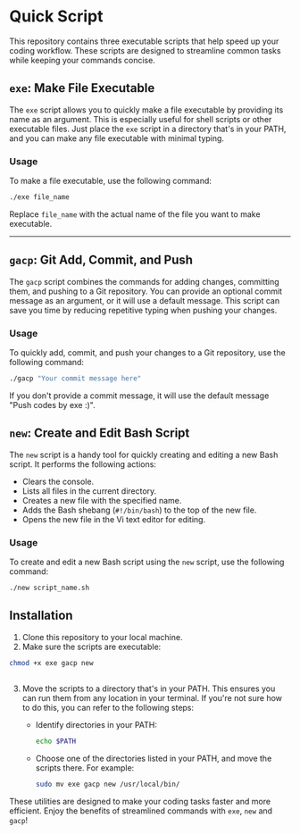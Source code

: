 # Quick Script

This repository contains three executable scripts that help speed up your coding workflow. These scripts are designed to streamline common tasks while keeping your commands concise.

## `exe`: Make File Executable

The `exe` script allows you to quickly make a file executable by providing its name as an argument. This is especially useful for shell scripts or other executable files. Just place the `exe` script in a directory that's in your PATH, and you can make any file executable with minimal typing.

### Usage

To make a file executable, use the following command:

```bash
./exe file_name
```

Replace `file_name` with the actual name of the file you want to make executable.

--------

## `gacp`: Git Add, Commit, and Push

The `gacp` script combines the commands for adding changes, committing them, and pushing to a Git repository. You can provide an optional commit message as an argument, or it will use a default message. This script can save you time by reducing repetitive typing when pushing your changes.

### Usage

To quickly add, commit, and push your changes to a Git repository, use the following command:

```bash
./gacp "Your commit message here"
```

If you don't provide a commit message, it will use the default message "Push codes by exe :)".



## `new`: Create and Edit Bash Script

The `new` script is a handy tool for quickly creating and editing a new Bash script. It performs the following actions:

- Clears the console.
- Lists all files in the current directory.
- Creates a new file with the specified name.
- Adds the Bash shebang (`#!/bin/bash`) to the top of the new file.
- Opens the new file in the Vi text editor for editing.

### Usage

To create and edit a new Bash script using the `new` script, use the following command:

```bash
./new script_name.sh
```

## Installation

1. Clone this repository to your local machine.
2. Make sure the scripts are executable:

```bash
chmod +x exe gacp new
```

##

3. Move the scripts to a directory that's in your PATH. This ensures you can run them from any location in your terminal. If you're not sure how to do this, you can refer to the following steps:

   - Identify directories in your PATH:
     ```bash
     echo $PATH
     ```
   - Choose one of the directories listed in your PATH, and move the scripts there. For example:
     ```bash
     sudo mv exe gacp new /usr/local/bin/
     ```

These utilities are designed to make your coding tasks faster and more efficient. Enjoy the benefits of streamlined commands with `exe`, `new` and `gacp`!
